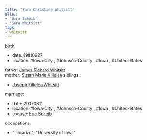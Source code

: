 ```yaml
---
title: "Sara Christine Whitsitt"
alias:
- "Sara Scheib"
- "Sara Whitsitt"
tags:
- whitsitt
---
```


birth:
  - date: 19810927
  - location: #Iowa-City , #Johnson-County , #Iowa , #United-States 

father: [James Richard Whitsitt](James%20Richard%20Whitsitt.md)  
mother: [Susan Marie Killelea](Susan%20Marie%20Killelea.md)
siblings:
  - [Joseph Killelea Whitsitt](Joseph%20Killelea%20Whitsitt.md)

marriage:
  - date: 20070811
  - location: #Iowa-City , #Johnson-County , #Iowa , #United-States
  - spouse: [Eric Scheib](Eric%20Scheib)  

occupations:
  - "Librarian", "University of Iowa"


